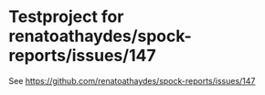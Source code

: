 # Testproject for renatoathaydes/spock-reports/issues/147

See https://github.com/renatoathaydes/spock-reports/issues/147
